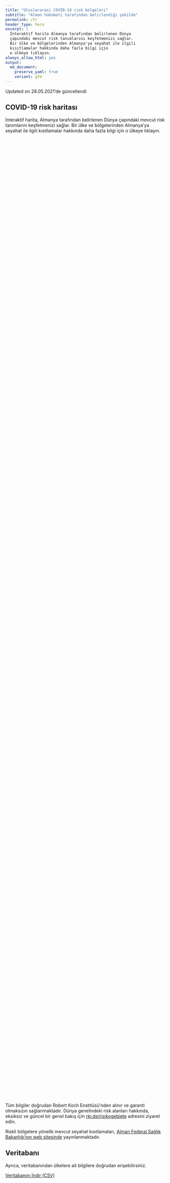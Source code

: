 ```yaml
---
title: "Uluslararasi COVID-19 risk bölgeleri"
subtitle: "Alman hükümeti tarafından belirlendiği şekilde"
permalink: /tr
header_type: hero
excerpt: |
  İnteraktif harita Almanya tarafından belirlenen Dünya 
  çapındaki mevcut risk tanımlarını keşfetmenizi sağlar.
  Bir ülke ve bölgelerinden Almanya'ya seyahat ile ilgili
  kısıtlamalar hakkında daha fazla bilgi için 
  o ülkeye tıklayın.
always_allow_html: yes
output: 
  md_document:
    preserve_yaml: true
    variant: gfm
---
```


<!-- Modify _R/index_tr.Rmd file instead -->

<p class="text-right font-weight-bold">

Updated on 28.05.2021’de güncellendi

</p>

## COVID-19 risk haritası

İnteraktif harita, Almanya tarafından belirlenen Dünya çapındaki mevcut
risk tanımlarını keşfetmenizi sağlar. Bir ülke ve bölgelerinden
Almanya’ya seyahat ile ilgili kısıtlamalar hakkında daha fazla bilgi
için o ülkeye tıklayın.

<div id="leaflet" class="leaflet html-widget" style="width:100%;height:75vh;">

</div>

<script src="https://corona-atlas.de/assets/data/locale_tr.js"></script>

<script src="https://corona-atlas.de/assets/js/map.js"></script>

Tüm bilgiler doğrudan Robert Koch Enstitüsü’nden alınır ve garanti
olmaksızın sağlanmaktadır. Dünya genelindeki risk alanları hakkında,
eksiksiz ve güncel bir genel bakış için
[rki.de/risikogebiete](https://rki.de/risikogebiete) adresini ziyaret
edin.

Riskli bölgelere yönelik mevcut seyahat kısıtlamaları, [Alman Federal
Sağlık Bakanlığı’nın web
sitesinde](https://www.bundesgesundheitsministerium.de/en/coronavirus/current-information-for-travellers)
yayınlanmaktadır.

## Veritabanı

Ayrıca, veritabanından ülkelere ait bilgilere doğrudan erişebilirsiniz.

<div id="reactable" class="reactable html-widget" style="width:auto;height:auto;"></div>
<script type="application/json" data-for="reactable">{"x":{"tag":{"name":"Reactable","attribs":{"data":{"Ülke/Bölge":["Afganistan","Angola","Arnavutluk","Andorra","Birleşik Arap Emirlikleri","Arjantin","Ermenistan","Antigua-Barbuda","Avustralya","Avusturya","Azerbaycan","Burundi","Belçika","Benin","Burkina Faso","Bangladeş","Bulgaristan","Bahreyn","Bahamalar","Bosna-Hersek","Beyaz Rusya","Belize","Bolivya","Brezilya","Barbados","Brunei","Butan","Botsvana","Orta Afrika Cumhuriyeti","Kanada","İsviçre","Şili","Çin","Fildişi Sahili","Kamerun","Kongo Demokratik Cumhuriyeti","Kongo","Kolombiya","Komorlar","Verde Burnu","Kosta Rika","Küba","Kıbrıs","Çekya","Almanya","Cibuti","Dominik","Danimarka","Dominik Cumhuriyeti","Cezayir","Ekvator","Mısır","Eritre","İspanya","Estonya","Etiyopya","Finlandiya","Fiji","Fransa","Mikronezya","Gabon","Birleşik Krallık","Gürcistan","Gana","Gine","Gambiya","Gine-Bissau","Ekvatoral Gine","Yunanistan","Granada","Guatemala","Guyana","Hong Kong","Honduras","Hırvatistan","Haiti","Macaristan","Endonezya","Hindistan","İrlanda","Iran","Irak","İzlanda","İsrail","İtalya","Jamaika","Ürdün","Japonya","Kazakistan","Kenya","Kırgızistan","Kamboçya","Kiribati","Sen Kitts ve Nevis","Güney Kore","Kuveyt","Laos","Lübnan","Liberya","Libya","Sen Lucia","Lihtenştayn","Sri Lanka","Lesoto","Litvanya","Lüksemburg","Latviya","Fas","Monako","Moldova","Madagaskar","Maldivler","Meksika","Marşal Adaları","Kuzey Makedonya","Mali","Malta","Myanmar/Burma","Karadağ","Moğolistan","Mozambik","Moritanya","Mauritius","Malavi","Malezya","Namibya","Yeni Kaledonya","Nijer","Nijerya","Nikaragua","Nie","Hollanda","Norveç","Nepal","Nauru","Yeni Zelanda","Umman","Pakistan","Panama","Peru","Filipinler","Palau","Papua Yeni Gine","Polonya","Kuzey Kore","Portekiz","Paraguay","Filistin","Katar","Romanya","Rusya Federasyonu","Ruanda","Suudi Arabistan","Sudan","Senegal","Singapur","Solomon Adaları","Sierra Leone","El Salvador","San Marino","Somali","Sırbistan","Güney Sudan","Sao Tome ve Principe","Surinam","Slovakya","Slovenya","İsveç","Esvatini","Seyşeller","Suriye","Çad","Togo","Tayland","Tacikistan","Türkmenistan","Timor-Leste","Tonga","Trinidad ve Tobago","Tunus","Türkiye","Tuvalu","Tanzanya Birleşik Cumhuriyeti","Uganda","Ukrayna","Uruguay","Birleşik Devletler","Özbekistan","Vatikan","Saint Vincent ve Grenadinler","Venezuella","Vietnam","Vanuatu","Samoa","Kosova","Yemen","Güney Afrika","Zambiya","Zimbabve"],"Risk seviyesi":["Riskli bölge","Riskli bölge","Risksiz Bölge","Riskli bölge","Riskli bölge","Yüksek vaka sayılı bölge","Riskli bölge","Risksiz Bölge","Risksiz Bölge","Kısmen riskli bölge","Riskli bölge","Riskli bölge","Riskli bölge","Riskli bölge","Riskli bölge","Riskli bölge","Risksiz Bölge","Yüksek vaka sayılı bölge","Riskli bölge","Riskli bölge","Riskli bölge","Riskli bölge","Yüksek vaka sayılı bölge","Virüs çeşidi bölgesi","Risksiz Bölge","Risksiz Bölge","Riskli bölge","Virüs çeşidi bölgesi","Riskli bölge","Riskli bölge","Riskli bölge","Yüksek vaka sayılı bölge","Risksiz Bölge","Riskli bölge","Riskli bölge","Riskli bölge","Riskli bölge","Yüksek vaka sayılı bölge","Riskli bölge","Yüksek vaka sayılı bölge","Yüksek vaka sayılı bölge","Riskli bölge","Riskli bölge","Riskli bölge",null,"Riskli bölge","Risksiz Bölge","Kısmen riskli bölge","Riskli bölge","Riskli bölge","Yüksek vaka sayılı bölge","Yüksek vaka sayılı bölge","Riskli bölge","Kısmen riskli bölge","Riskli bölge","Riskli bölge","Risksiz Bölge","Risksiz Bölge","Riskli bölge","Risksiz Bölge","Riskli bölge","Virüs çeşidi bölgesi","Yüksek vaka sayılı bölge","Riskli bölge","Riskli bölge","Riskli bölge","Riskli bölge","Riskli bölge","Riskli bölge","Risksiz Bölge","Riskli bölge","Riskli bölge","Risksiz Bölge","Riskli bölge","Riskli bölge","Riskli bölge","Risksiz Bölge","Riskli bölge","Virüs çeşidi bölgesi","Kısmen riskli bölge","Yüksek vaka sayılı bölge","Riskli bölge","Risksiz Bölge","Risksiz Bölge","Riskli bölge","Risksiz Bölge","Riskli bölge","Risksiz Bölge","Riskli bölge","Riskli bölge","Riskli bölge","Risksiz Bölge","Risksiz Bölge","Risksiz Bölge","Risksiz Bölge","Yüksek vaka sayılı bölge","Risksiz Bölge","Riskli bölge","Riskli bölge","Riskli bölge","Riskli bölge","Risksiz Bölge","Riskli bölge","Virüs çeşidi bölgesi","Yüksek vaka sayılı bölge","Riskli bölge","Riskli bölge","Riskli bölge","Risksiz Bölge","Riskli bölge","Riskli bölge","Yüksek vaka sayılı bölge","Yüksek vaka sayılı bölge","Risksiz Bölge","Riskli bölge","Riskli bölge","Risksiz Bölge","Risksiz Bölge","Riskli bölge","Riskli bölge","Virüs çeşidi bölgesi","Riskli bölge","Risksiz Bölge","Virüs çeşidi bölgesi","Riskli bölge","Riskli bölge","Risksiz Bölge","Riskli bölge","Riskli bölge","Riskli bölge","Risksiz Bölge","Riskli bölge","Kısmen riskli bölge","Virüs çeşidi bölgesi","Risksiz Bölge","Risksiz Bölge","Riskli bölge","Riskli bölge","Riskli bölge","Yüksek vaka sayılı bölge","Riskli bölge","Risksiz Bölge","Riskli bölge","Risksiz Bölge","Riskli bölge","Kısmen riskli bölge","Yüksek vaka sayılı bölge","Riskli bölge","Yüksek vaka sayılı bölge","Risksiz Bölge","Riskli bölge","Risksiz Bölge","Riskli bölge","Yüksek vaka sayılı bölge","Riskli bölge","Risksiz Bölge","Risksiz Bölge","Riskli bölge","Riskli bölge","Risksiz Bölge","Riskli bölge","Riskli bölge","Riskli bölge","Risksiz Bölge","Yüksek vaka sayılı bölge","Risksiz Bölge","Riskli bölge","Yüksek vaka sayılı bölge","Virüs çeşidi bölgesi","Yüksek vaka sayılı bölge","Yüksek vaka sayılı bölge","Riskli bölge","Riskli bölge","Risksiz Bölge","Riskli bölge","Riskli bölge","Riskli bölge","Risksiz Bölge","Yüksek vaka sayılı bölge","Yüksek vaka sayılı bölge","Yüksek vaka sayılı bölge","Risksiz Bölge","Yüksek vaka sayılı bölge","Risksiz Bölge","Riskli bölge","Yüksek vaka sayılı bölge","Riskli bölge","Riskli bölge","Riskli bölge","Risksiz Bölge","Riskli bölge","Risksiz Bölge","Risksiz Bölge","Risksiz Bölge","Riskli bölge","Riskli bölge","Virüs çeşidi bölgesi","Virüs çeşidi bölgesi","Virüs çeşidi bölgesi"],"Detaylar":["21.02.2021'den beri","15.06.2020'den beri",null,"23.05.2021'den beri","18.04.2021'den beri","18.04.2021'den beri","09.05.2021'den beri",null,null,"01.11.2020'den beri. Aşağıdaki bölgeler dahil edilmemiştir: -Jungholz; -Mittelberg","15.06.2020'den beri","15.06.2020'den beri","30.09.2020'den beri","15.06.2020'den beri","15.06.2020'den beri","15.06.2020'den beri",null,"14.02.2021'den beri","25.04.2021'den beri","16.05.2021'den beri","15.06.2020'den beri","15.06.2020'den beri","24.01.2021'den beri","19.01.2021'den beri",null,null,"15.06.2020'den beri","07.02.2021'den beri","15.06.2020'den beri","15.11.2020'den beri","24.10.2020'den beri","03.04.2021'den beri",null,"15.06.2020'den beri","15.06.2020'den beri","15.06.2020'den beri","15.06.2020'den beri","24.01.2021'den beri","15.06.2020'den beri","25.04.2021'den beri","09.05.2021'den beri","28.02.2021'den beri","30.05.2021'den beri","02.05.2021'den beri",null,"15.06.2020'den beri",null,"28.03.2021'den beri. Aşağıdaki bölgeler dahil edilmemiştir: -Faroe Adaları; -Grönland","30.05.2021'den beri","15.06.2020'den beri","31.01.2021'den beri","24.01.2021'den beri","15.06.2020'den beri","14.08.2020'den beri. Risk seviyesi aşağıdaki bölgeleri kapsar: -Endülüs, 14.08.2020'den beri; -Aragon, 31.07.2020'den beri; -Bask Bölgesi, 14.08.2020'den beri; -Kastilya ve Leon, 14.08.2020'den beri; -Katalonya, 31.07.2020'den beri; -La Rioja, 03.04.2021'den beri; -Madrid, 14.08.2020'den beri; -Melilla, 14.08.2020'den beri; -Navarra, 31.07.2020'den beri","16.05.2021'den beri","15.06.2020'den beri",null,null,"23.05.2021'den beri",null,"15.06.2020'den beri","23.05.2021'den beri","09.05.2021'den beri","15.06.2020'den beri","15.06.2020'den beri","15.06.2020'den beri","15.06.2020'den beri","15.06.2020'den beri","07.03.2021'den beri",null,"15.06.2020'den beri","15.06.2020'den beri",null,"15.06.2020'den beri","23.05.2021'den beri","15.06.2020'den beri",null,"15.06.2020'den beri","26.04.2021'den beri","21.03.2021'den beri. Risk seviyesi aşağıdaki bölgeleri kapsar: -Border, 21.03.2021'den beri; -Dublin, 21.03.2021'den beri; -Mid-East, 21.03.2021'den beri","24.01.2021'den beri","15.06.2020'den beri",null,null,"08.11.2020'den beri",null,"16.05.2021'den beri",null,"15.06.2020'den beri","15.06.2020'den beri","15.06.2020'den beri",null,null,null,null,"21.03.2021'den beri",null,"16.05.2021'den beri","15.06.2020'den beri","15.06.2020'den beri","23.05.2021'den beri",null,"16.05.2021'den beri","31.01.2021'den beri","02.05.2021'den beri","25.09.2020'den beri","11.04.2021'den beri","15.06.2020'den beri",null,"25.04.2021'den beri","15.06.2020'den beri","09.05.2021'den beri","24.01.2021'den beri",null,"16.05.2021'den beri","15.06.2020'den beri",null,null,"09.05.2021'den beri","23.05.2021'den beri","07.02.2021'den beri","15.06.2020'den beri",null,"07.02.2021'den beri","09.05.2021'den beri","14.02.2021'den beri",null,"15.06.2020'den beri","15.06.2020'den beri","15.06.2020'den beri",null,"30.05.2021'den beri","08.11.2020'den beri. Risk seviyesi aşağıdaki bölgeleri kapsar: -Agder, 02.05.2021'den beri; -Innlandet, 30.05.2021'den beri; -Oslo, 08.11.2020'den beri; -Vestfold og Telemark, 09.05.2021'den beri; -Viken, 15.11.2020'den beri","16.05.2021'den beri",null,null,"23.05.2021'den beri","15.06.2020'den beri","28.02.2021'den beri","03.04.2021'den beri","15.06.2020'den beri",null,"17.06.2020'den beri",null,"15.06.2020'den beri","14.03.2021'den beri. Risk seviyesi aşağıdaki bölgeleri kapsar: -Azorlar, 18.04.2021'den beri; -Madeira, 14.03.2021'den beri","21.03.2021'den beri","16.05.2021'den beri","25.04.2021'den beri",null,"15.06.2020'den beri",null,"15.06.2020'den beri","31.01.2021'den beri","15.06.2020'den beri",null,null,"15.06.2020'den beri","15.06.2020'den beri",null,"15.06.2020'den beri","16.05.2021'den beri","15.06.2020'den beri",null,"23.05.2021'den beri",null,"23.05.2021'den beri","07.03.2021'den beri","31.01.2021'den beri","14.02.2021'den beri","31.01.2021'den beri","15.06.2020'den beri","15.06.2020'den beri",null,"15.06.2020'den beri","17.06.2020'den beri","17.06.2020'den beri",null,"23.05.2021'den beri","25.04.2021'den beri","11.04.2021'den beri",null,"14.03.2021'den beri",null,"16.05.2021'den beri","21.03.2021'den beri","07.03.2021'den beri","15.06.2020'den beri","01.11.2020'den beri",null,"15.06.2020'den beri",null,null,null,"16.05.2021'den beri","15.06.2020'den beri","13.01.2021'den beri","07.02.2021'den beri","07.02.2021'den beri"]},"columns":[{"accessor":"Ülke/Bölge","name":"Ülke/Bölge","type":"character"},{"accessor":"Risk seviyesi","name":"Risk seviyesi","type":"character"},{"accessor":"Detaylar","name":"Detaylar","type":"character"}],"filterable":true,"searchable":true,"defaultPageSize":10,"showPageSizeOptions":true,"pageSizeOptions":[10,25,50,100],"paginationType":"jump","showPageInfo":true,"minRows":1,"striped":true,"dataKey":"cce853ba3028be06740a9ee6abda6abc","key":"cce853ba3028be06740a9ee6abda6abc"},"children":[]},"class":"reactR_markup"},"evals":[],"jsHooks":[]}</script>

<p class="text-center my-5">

<a href="assets/dist/db_countries_risk_tr.csv" class="btn btn-primary">Veritabanını
İndir (CSV)</a>

</p>
